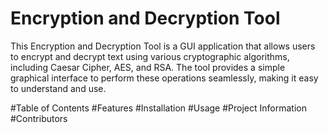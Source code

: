 # Encryption and Decryption Tool


This Encryption and Decryption Tool is a GUI application that allows users to encrypt and decrypt text using various cryptographic algorithms, including Caesar Cipher, AES, and RSA. The tool provides a simple graphical interface to perform these operations seamlessly, making it easy to understand and use.

#Table of Contents
#Features
#Installation
#Usage
#Project Information
#Contributors
